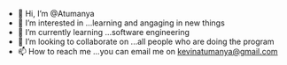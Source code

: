 - 👋 Hi, I’m @Atumanya
- 👀 I’m interested in ...learning and angaging in new things
- 🌱 I’m currently learning ...software engineering
- 💞️ I’m looking to collaborate on ...all people who are doing the program
- 📫 How to reach me ...you can email me on kevinatumanya@gmail.com

<!---
Atumanya/Atumanya is a ✨ special ✨ repository because its `README.md` (this file) appears on your GitHub profile.
You can click the Preview link to take a look at your changes.
--->
